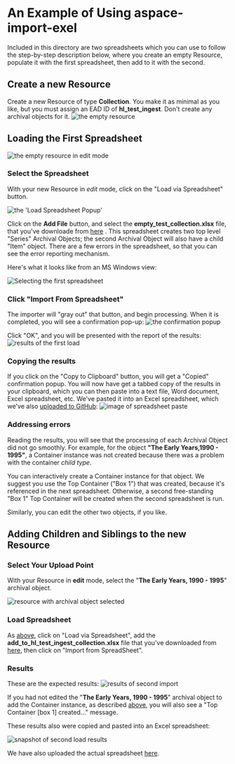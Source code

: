 # An Example of Using aspace-import-exel

Included in this directory are two spreadsheets which you can use to follow the step-by-step description below, where you create an empty Resource, populate it with the first spreadsheet, then add to it with the second.

## Create a new Resource

Create a new Resource of type **Collection**. You make it as minimal as you like, but you must assign an EAD ID of **hl_test_ingest**.  Don't create any archival objects for it.
<img alt="the empty resource" src="images/empty_collection_view.png"/>

## Loading the First Spreadsheet

<img alt="the empty resource in edit mode" src="images/empty_collection_edit.png"/>


### <a name="first">Select the Spreadsheet</a>

With your new Resource in *edit* mode, click on the "Load via Spreadsheet" button.

<img alt="the 'Load Spreadsheet Popup'" src="images/load_popup.png"/>


Click on the **Add File** button, and select the **empty_test_collection.xlsx** file, that you've downloade from <a href="empty_test_collection.xlsx">here</a> . This spreadsheet creates two top level "Series" Archival Objects; the second Archival Object will also have a child "Item" object.  There are a few errors in the spreadsheet, so that you can see the error reporting mechanism.

Here's what it looks like from an MS Windows view:

<img alt="Selecting the first spreadsheet" src="images/empty_test_file_selection.png"/>

### Click "Import From Spreadsheet"

The importer will "gray out" that button, and begin processing.  When it is completed, you will see a confirmation pop-up:
<img alt="the confirmation popup" src="images/empty_collection_finished_popup.png"/>

Click "OK", and you will be presented with the report of the results:
<img alt="results of the first load" src="images/empty_collection_results.png"/>

### Copying the results

If you click on the "Copy to Clipboard" button, you will get a "Copied" confirmation popup.  You will now have
 get a tabbed copy of the results in your clipboard, which you can then paste into a text file, Word document, Excel spreadsheet, etc.  We've pasted it into an Excel spreadsheet, which we've also <a href="results/first_ss_report.xlsx">uploaded to GitHub</a>:
<img alt="image of spreadsheet paste" src="images/first_ss_report.png"/>

### <a name="ad_error">Addressing errors</a>

Reading the results, you will see that the processing of each Archival Object did not go smoothly.  For example, for the object **"The Early Years,1990 - 1995"**, a Container instance was not created because there was a problem with the container *child type*. 

You can interactively create a Container instance for that object.  We suggest you use the Top Container ("Box 1") that was created, because it's referenced in the next spreadsheet.  Otherwise, a second free-standing "Box 1" Top Container will be created when the second spreadsheet is run.

Similarly, you can edit the other two objects, if you like.


## Adding Children and Siblings to the new Resource

### Select Your Upload Point

With your Resource in **edit** mode, select the "**The Early Years, 1990 - 1995**" archival object.

<img alt="resource with archival object selected" src="images/select_archival_object.png"/>

### Load Spreadsheet

As <a href="#first">above</a>, click on "Load via Spreadsheet", add the **add_to_hl_test_ingest_collection.xlsx** file that you've downloaded from <a href="add_to_hl_test_ingest_collection.xlsx">here</a>, then click on "Import from SpreadSheet".

### Results

These are the expected results: 
<img alt="results of second import" src="images/add_ss_load_report.png"/>

If you had not edited the "**The Early Years, 1990 - 1995**" archival object to add the Container instance, as described <a href="#ad_errors">above</a>, you will also see a "Top Container [box 1] created..." message.

These results also were copied and pasted into an Excel spreadsheet:

<img alt="snapshot of second load results" src="images/add_load_report_in_xls.png" />

We have also uploaded the actual spreadsheet <a href="results/add_ss_load_report.xlsx">here</a>.




